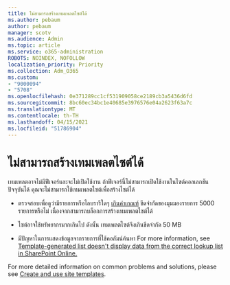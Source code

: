 ```yaml
---
title: ไม่สามารถสร้างเทมเพลตไซต์ได้
ms.author: pebaum
author: pebaum
manager: scotv
ms.audience: Admin
ms.topic: article
ms.service: o365-administration
ROBOTS: NOINDEX, NOFOLLOW
localization_priority: Priority
ms.collection: Adm_O365
ms.custom:
- "9000094"
- "5708"
ms.openlocfilehash: 0e371289cc1cf531909058ce2189cb3a5436d6fd
ms.sourcegitcommit: 8bc60ec34bc1e40685e3976576e04a2623f63a7c
ms.translationtype: MT
ms.contentlocale: th-TH
ms.lasthandoff: 04/15/2021
ms.locfileid: "51786904"
---
```

# <a name="site-template-cannot-be-created"></a>ไม่สามารถสร้างเทมเพลตไซต์ได้

เทมเพลตอาจไม่มีฟีเจอร์และจะไม่เปิดใช้งาน ถ้าฟีเจอร์นี้ไม่สามารถเปิดใช้งานในไซต์คอลเลกชันปัจจุบันได้ คุณจะไม่สามารถใช้เทมเพลตไซต์เพื่อสร้างไซต์ได้

- ตรวจสอบเพื่อดูว่ามีรายการหรือไลบรารีใดๆ [เกินค่าเกณฑ์](https://support.office.com/article/Manage-large-lists-and-libraries-in-SharePoint-B8588DAE-9387-48C2-9248-C24122F07C59) ขีดจํากัดของมุมมองรายการ 5000 รายการหรือไม่ เนื่องจากสามารถบล็อกการสร้างเทมเพลตไซต์ได้

- ไซต์อาจใช้ทรัพยากรมากเกินไป ดังนั้น เทมเพลตไซต์จึงเกินขีดจํากัด 50 MB

- มีปัญหาในการแสดงข้อมูลจากรายการที่ใช้คอลัมน์ค้นหา For more information, see [Template-generated list doesn't display data from the correct lookup list in SharePoint Online.](https://docs.microsoft.com/sharepoint/support/lists-and-libraries/template-generated-list-incorrect-data)

For more detailed information on common problems and solutions, please see [Create and use site templates](https://support.office.com/article/Create-and-use-site-templates-60371B0F-00E0-4C49-A844-34759EBDD989).
